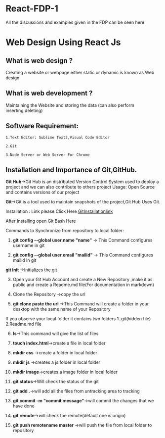 # React-FDP-1
All the discussions and examples given in the FDP can be seen here.
#  Web Design Using React Js

## What is web design ?
   Creating a website or webpage either static or dynamic is known as Web design

## What is web development ?
   Maintaining the Website and storing the data (can also perform inserting,deleting)
   
## Software Requirement:
    
    1.Text Editor: Sublime Text3,Visual Code Editor
    
    2.Git
    
    3.Node Server or Web Server For Chrome
    
    
## Installation and Importance of Git,GitHub.

**Git Hub**->Git Hub is an distributed Version Control System used to deploy a project and we can also contribute to others project
  Usage: Open Source and contains versions of our project
  
  **Git**->Git is a tool used to maintain snapshots of the project,Git Hub Uses Git.
  
  Installation : Link please Click Here [GitInstallationlink](https://www.git-scm.com/)
  
  After Installing open Git Bash Here 
  
  Commands to Synchronize from repository to local folder:
  
  1.  **git config --global user.name "name"** -> This Command configures username in git
  
  2. **git config --global user.email "mailid"** -> This Command configures mailid in git
  
  **git init** ->Initializes the git
  
  
  3. Open your Git Hub Account and create a New Repository ,make it as public and create a Readme.md file(For documentation in markdown)
  
  
  4. Clone the Repository ->copy the url
  
  
  5. **git clone paste the url** ->This Command will create a folder in your desktop with the same name of your Repository
  
  If you observe your local folder it contains two folders 1..git(hidden file)
                                                           2.Readme.md file
                                                           
  
  6. **ls**->This command will give the list of files
  
 
  7. **touch index.html**->create a file in local folder
  
  8. **mkdir css** ->create a folder in local folder
  
 
  9. **mkdir js** ->creates a js folder in local folder
 
  10. **mkdir image**->creates a image folder in local folder
 
  11. **git status**->Will check the status of the git
 
  12. **git add .**->will add all the files from untracking area to tracking
 
  13. **git commit -m "commit message"**->will commit the changes that we have done
 
  14. **git remote**->will check the remote(default one is origin)
 
  15. **git push remotename master** ->will push the file from local folder to repository
                                                           
                                
